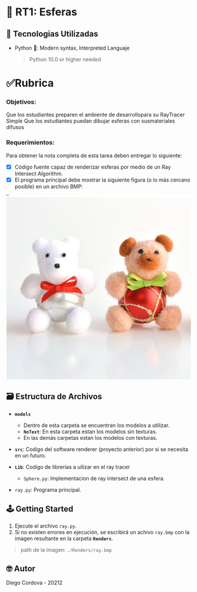 # 🎱 RT1: Esferas

## 📡 Tecnologias Utilizadas
- Python 🐍: Modern syntax, Interpreted Languaje
  > Python 10.0 or higher needed

# ✅Rubrica

### Objetivos:
  Que los estudiantes preparen el ambiente de desarrollopara su RayTracer Simple
  Que los estudiantes puedan dibujar esferas con susmateriales difusos

### Requerimientos:

Para obtener la nota completa de esta tarea deben entregar lo siguiente:
  - [x] Código fuente capaz de renderizar esferas por medio de un Ray Intersect Algorithm.
  - [x] El programa principal debe mostrar la siguiente figura (o lo más cercano posible) en un archivo BMP: 
  <img src='./Renders/ositos_template.png'>

## 🗃️ Estructura de Archivos

- **`models`**
  - Dentro de esta carpeta se encuentran los modelos a utilizar.
  - **`NoText`**: En esta carpeta estan los modelos sin texturas.
  - En las demás carpetas estan los modelos con texturas.

- **`src`**: Codigo del software renderer (proyecto anterior) por si se necesita en un futuro.

- **`Lib`**: Codigo de librerias a uilizar en el ray tracer
  - `Sphere.py`: Implementacion de ray intersect de una esfera.

- `ray.py`: Programa principal.

## 🕹️ Getting Started

1. Ejecute el archivo `ray.py`.
2. Si no existen errores en ejecución, se escribirá un achivo `ray.bmp` con la imagen resultante en la carpeta **`Renders`**.
  > path de la imagen: `./Renders/ray.bmp`

## 🤓 Autor

Diego Cordova - 20212
